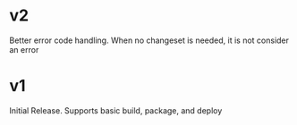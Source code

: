 # v2
Better error code handling.
When no changeset is needed, it is not consider an error

# v1
Initial Release. Supports basic build, package, and deploy
